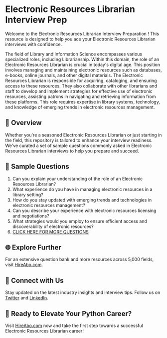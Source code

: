 # Electronic Resources Librarian Interview Prep

Welcome to the Electronic Resources Librarian Interview Preparation ! This resource is designed to help you ace your Electronic Resources Librarian interviews with confidence.

The field of Library and Information Science encompasses various specialized roles, including Librarianship. Within this domain, the role of an Electronic Resources Librarian is crucial in today's digital age. This position involves managing and maintaining electronic resources such as databases, e-books, online journals, and other digital materials. The Electronic Resources Librarian is responsible for acquiring, cataloging, and ensuring access to these resources. They also collaborate with other librarians and staff to develop and implement strategies for effective use of electronic resources, assisting patrons in navigating and retrieving information from these platforms. This role requires expertise in library systems, technology, and knowledge of emerging trends in electronic resources management.

## 🚀 Overview

Whether you're a seasoned Electronic Resources Librarian or just starting in the field, this repository is tailored to enhance your interview readiness. We've curated a set of sample questions commonly asked in Electronic Resources Librarian interviews to help you prepare and succeed.

## 📝 Sample Questions

1. Can you explain your understanding of the role of an Electronic Resources Librarian?
2. What experience do you have in managing electronic resources in a library setting?
3. How do you stay updated with emerging trends and technologies in electronic resources management?
4. Can you describe your experience with electronic resources licensing and negotiations?
5. What strategies would you employ to ensure efficient access and discoverability of electronic resources?
6. [CLICK HERE FOR MORE QUESTIONS](https://hireabo.com/job/18_0_21/Electronic%20Resources%20Librarian)

## 🌐 Explore Further

For an extensive question bank and more resources across 5,000 fields, visit [HireAbo.com](https://www.hireabo.com).

## 📱 Connect with Us

Stay updated on the latest industry insights and interview tips. Follow us on [Twitter](https://twitter.com/hireabo) and [LinkedIn](https://www.linkedin.com/in/hire-abo-3609972a8/).

## 🚀 Ready to Elevate Your Python Career?

Visit [HireAbo.com](https://www.hireabo.com) now and take the first step towards a successful Electronic Resources Librarian career!